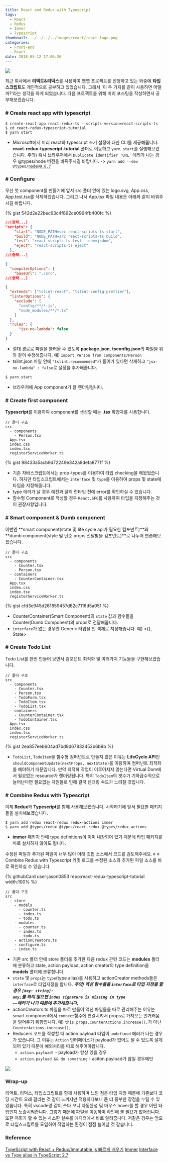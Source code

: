 ```yaml
---
title: React and Redux with Typescript
tags:
  - React
  - Redux
  - Immer
  - Typescript
thumbnail: ../../../../images/react/react-logo.png
categories:
  - Front-end
  - React
date: 2018-05-12 17:06:26
---
```



![](../../../../images/react/react-logo.png)

최근 회사에서 **리액트&리덕스**를 사용하여 웹앱 프로젝트를 진행하고 있는 와중에 **타입스크립트**도 개인적으로 공부하고 있었습니다. 그래서 '이 두 가지를 같이 사용하면 어떨까?'라는 생각을 하게 되었습니다. 다음 프로젝트를 위해 미리 포스팅을 작성하면서 공부해보겠습니다.

### # Create react app with typescript

``` shell
$ create-react-app react-redux-ts --scripts-version=react-scripts-ts
$ cd react-redux-typescript-tutorial
$ yarn start
```

* Microsoft에서 미리 react와 typescript 초기 설정에 대한 CLI를 제공해줍니다. **react-redux-typescript-tutorial** 폴더로 이동하고 <code>yarn start</code>를 실행해보겠습니다.
주의) 혹시 브라우저에서 <code>Duplicate identifier 'URL'</code> 에러가 나는 경우 @types/node 버전을 바꿔주시길 바랍니다. -> <code>yarn add --dev @types/node@9.6.7</code>

### # Configure

우선 첫 component를 만들기에 앞서 src 폴더 안에 있는 logo.svg, App.css, App.test.tsx를 삭제하겠습니다.
그리고 나서 App.tsx 파일 내용은 아래와 같이 바꿔주시길 바랍니다.

{% gist 542d2e22bec63c4f892ce0964fb400fc %}

``` json package.json
//(중략...)
"scripts": {
    "start": "NODE_PATH=src react-scripts-ts start",
    "build": "NODE_PATH=src react-scripts-ts build",
    "test": "react-scripts-ts test --env=jsdom",
    "eject": "react-scripts-ts eject"
  },
//(중략...)
```
``` json tsconfig.json
{
  "compilerOptions": {
    "baseUrl": "./src",
//(중략...)
```
``` json tslint.json
{
  "extends": ["tslint-react", "tslint-config-prettier"],
  "linterOptions": {
    "exclude": [
      "config/**/*.js",
      "node_modules/**/*.ts"
    ]
  },
  "rules": {
      "jsx-no-lambda": false
  }
}
```

* 절대 경로로 파일을 불러올 수 있도록 **package.json**, **tsconfig.json**의 파일을 위와 같이 수정해줍니다.
예) <code>import Person from components/Person</code>
* tslint.json 파일 안에 <code>"tslint:recommended"</code>가 들어가 있다면 삭제하고 <code>"jsx-no-lambda" : false</code>로 설정을 추가해줍니다.

``` shell
$ yarn start
```

* 브라우저에 App component가 잘 렌더링됩니다. 

### # Create first component

**Typescript**를 이용하여 component를 생성할 때는 **.tsx** 확장자를 사용합니다. 

``` plain
// 폴더 구조
src
  - components
    - Person.tsx
  App.tsx
  index.css
  index.tsx
  registerServiceWorker.ts
```

{% gist 98433a5acb9d72249e342a9defa8771f %}

* 기존 자바스크립트에서는 prop-types를 이용하여 타입 checking을 해왔었습니다. 하지만 타입스크립트에서는 <code>interface</code> 및 <code>type</code>를 이용하여 props 및 state에 타입을 지정해줍니다.
* type 에러가 날 경우 예전과 달리 런타임 전에 error를 확인하실 수 있습니다.
* 함수형 Component로 작성할 경우 <code>React.SFC</code>를 사용하여 타입을 지정해주는 것이 권장사항입니다.

### # Smart component & Dumb component

이번엔 **smart component(state 및 life cycle api가 필요한 컴포넌트)**와 **dumb component(style 및 단순 props 전달받을 컴포넌트)**로 나누어 연습해보겠습니다.

``` plain
// 폴더 구조
src
  - components
    - Counter.tsx
    - Person.tsx
  - containers
    - CounterContainer.tsx
  App.tsx
  index.css
  index.tsx
  registerServiceWorker.ts
```

{% gist cfd3e945d261859457d82c7116d5a051 %}

* CounterContainer(Smart Component)의 <code>state</code> 값과 함수들을 Counter(Dumb Component)의 props로 전달해줍니다.
* <code>interface</code>가 없는 경우엔 Generic 타입을 빈 객체로 지정해줍니다.
예) <{}, State>

### # Create Todo List

Todo List를 한번 만들어 보면서 컴포넌트 최적화 및 여러가지 기능들을 구현해보겠습니다.

``` plain
// 폴더 구조
src
  - components
    - Counter.tsx
    - Person.tsx
    - TodoForm.tsx
    - TodoItem.tsx
    - TodoList.tsx
  - containers
    - CounterContainer.tsx
    - TodoContainer.tsx
  App.tsx
  index.css
  index.tsx
  registerServiceWorker.ts
```

{% gist 2ea857eeb604ad7bd9d67832453b6b9b %}

* <code>TodoList</code>, <code>TodoItem</code>을 함수형 컴퍼넌트로 만들지 않은 이유는 **LifeCycle API**인 <code>shouldComponentUpdate(nextProps, nextState)</code>를 이용하여 컴퍼넌트 최적화를 해야하기 때문입니다. 만약 최적화 작업이 이루어지지 않는다면 Virtual Dom에서 필요없는 resource가 렌더링됩니다. 특히 <code>TodoItem</code>의 갯수가 기하급수적으로 늘어난다면 필요없는 자원들로 인해 결국 렌더링 속도가 느려질 것입니다.

### # Combine Redux with Typescript

이제 **Redux**와 **Typescript**를 함께 사용해보겠습니다. 시작하기에 앞서 필요한 패키지들을 설치해보겠습니다.

``` shell
$ yarn add redux react-redux redux-actions immer
$ yarn add @types/redux @types/react-redux @types/redux-actions
```

* **immer** 패키지 안에 type definitions이 이미 내장되어 있기 때문에 타입 패키지를 따로 설치하지 않아도 됩니다.

수정된 파일과 추가된 파일이 너무 많아 아래 깃헙 소스에서 코드를 검토해주세요.ㅎㅎ
Combine Redux with Typescript 커밋 로그를 수정된 소스와 추가된 파일 소스를 바로 확인하실 수 있습니다.

{% githubCard user:jason0853 repo:react-redux-typescript-tutorial width:100% %}

``` shell
// 폴더 구조
src
  - store
    - models
      - counter.ts
      - index.ts
      - todo.ts
    - modules
      - counter.ts
      - index.ts
      - todo.ts
    - actionCreators.ts
    - configure.ts
    - index.ts
```

* 기존 src 폴더 안에 store 폴더를 추가한 다음 redux 관련 코드는 **modules** 폴더에 분류하고 state, action payload, action creator의 type definition을 **models** 폴더에 분류합니다.
* <code>state</code> 및 <code>props</code>는 <code>type</code>(type alias)를 사용하고 actionCreator methods들은 <code>interface</code>로 타입지정을 합니다.
***주의) 액션 함수들을 <code>interface</code>로 타입 지정을 할 경우 <code>[key: string]: any;</code>를 하지 않으면 <code>index signature is missing in type ~~</code>에러가 나기 때문에 추가해줍니다.***
* actionCreators.ts 파일을 따로 만들어 액션 파일들을 따로 관리해주는 이유는 smart component에서 <code>connect</code>함수에 연결시켜서 props로 가져오는 번거러움을 덜어주기 위함입니다.
예) <code>this.props.CounterActions.increase();</code>가 아닌 <code>CounterActions.increase();</code>
* Reducers 코드를 작성할 때 action.payload 타입이 <code>undefined</code> 에러가 나는 경우가 있습니다. 그 이유는 <code>Action</code> 인터페이스가 payload가 없어도 될 수 있도록 설계되어 있기 때문에 예외처리를 따로 해주어야합니다.
  * <code>action.payload!</code> - payload가 항상 있을 경우
  * <code>action.payload && do something</code> - aciton.payload가 참일 경우에만

![](../../../../images/react/react-redux-typescript-tutorial.png)


### Wrap-up

리액트, 리덕스, 타입스크립트를 함께 사용하며 느낀 점은 타입 지정 때문에 기존보다 코딩 시간이 오래 걸리는 것 같이 느끼지만 적응하다보니 좀 더 풍부한 장점을 누릴 수 있었습니다. 특히 vscode랑 같이 쓰다 보니 자동완성 및 마우스 hover를 할 경우 어떤 타입인지 노출시켜줍니다. 그렇기 때문에 파일을 이동하며 확인해 볼 필요가 없어집니다. 또한 저희가 할 수 있는 사소한 실수를 에디터에서 바로 알려줍니다. 저같은 경우는 앞으로 타입스크립트를 도입하여 작업하는 환경이 점점 늘어날 것 같습니다.

### Reference

[TypeScript with React + Redux/Immutable.js 빠르게 배우기](https://velopert.com/3595)
[Immer](https://github.com/mweststrate/immer)
[Interface vs Type alias in TypeScript 2.7](https://medium.com/@martin_hotell/interface-vs-type-alias-in-typescript-2-7-2a8f1777af4c)